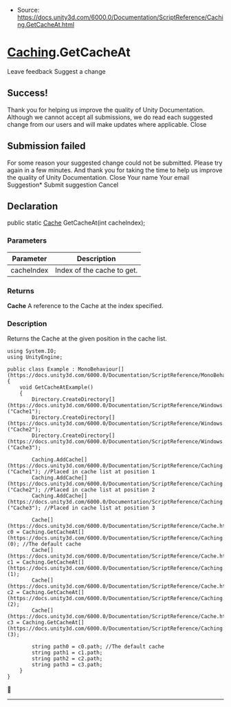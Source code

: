 * Source: https://docs.unity3d.com/6000.0/Documentation/ScriptReference/Caching.GetCacheAt.html

#  [Caching](https://docs.unity3d.com/6000.0/Documentation/ScriptReference/Caching.html).GetCacheAt
Leave feedback
Suggest a change
## Success!
Thank you for helping us improve the quality of Unity Documentation. Although we cannot accept all submissions, we do read each suggested change from our users and will make updates where applicable.
Close
## Submission failed
For some reason your suggested change could not be submitted. Please <a>try again</a> in a few minutes. And thank you for taking the time to help us improve the quality of Unity Documentation.
Close
Your name Your email Suggestion* Submit suggestion
Cancel
## Declaration
public static [Cache](https://docs.unity3d.com/6000.0/Documentation/ScriptReference/Cache.html) GetCacheAt(int cacheIndex); 
### Parameters
Parameter | Description  
---|---  
cacheIndex | Index of the cache to get.  
### Returns
**Cache** A reference to the Cache at the index specified. 
### Description
Returns the Cache at the given position in the cache list.
```
using System.IO;
using UnityEngine;  
  
public class Example : MonoBehaviour[](https://docs.unity3d.com/6000.0/Documentation/ScriptReference/MonoBehaviour.html)
{
    void GetCacheAtExample()
    {
        Directory.CreateDirectory[](https://docs.unity3d.com/6000.0/Documentation/ScriptReference/Windows.Directory.CreateDirectory.html)("Cache1");
        Directory.CreateDirectory[](https://docs.unity3d.com/6000.0/Documentation/ScriptReference/Windows.Directory.CreateDirectory.html)("Cache2");
        Directory.CreateDirectory[](https://docs.unity3d.com/6000.0/Documentation/ScriptReference/Windows.Directory.CreateDirectory.html)("Cache3");  
  
        Caching.AddCache[](https://docs.unity3d.com/6000.0/Documentation/ScriptReference/Caching.AddCache.html)("Cache1"); //Placed in cache list at position 1
        Caching.AddCache[](https://docs.unity3d.com/6000.0/Documentation/ScriptReference/Caching.AddCache.html)("Cache2"); //Placed in cache list at position 2
        Caching.AddCache[](https://docs.unity3d.com/6000.0/Documentation/ScriptReference/Caching.AddCache.html)("Cache3"); //Placed in cache list at position 3  
  
        Cache[](https://docs.unity3d.com/6000.0/Documentation/ScriptReference/Cache.html) c0 = Caching.GetCacheAt[](https://docs.unity3d.com/6000.0/Documentation/ScriptReference/Caching.GetCacheAt.html)(0); //The default cache
        Cache[](https://docs.unity3d.com/6000.0/Documentation/ScriptReference/Cache.html) c1 = Caching.GetCacheAt[](https://docs.unity3d.com/6000.0/Documentation/ScriptReference/Caching.GetCacheAt.html)(1);
        Cache[](https://docs.unity3d.com/6000.0/Documentation/ScriptReference/Cache.html) c2 = Caching.GetCacheAt[](https://docs.unity3d.com/6000.0/Documentation/ScriptReference/Caching.GetCacheAt.html)(2);
        Cache[](https://docs.unity3d.com/6000.0/Documentation/ScriptReference/Cache.html) c3 = Caching.GetCacheAt[](https://docs.unity3d.com/6000.0/Documentation/ScriptReference/Caching.GetCacheAt.html)(3);  
  
        string path0 = c0.path; //The default cache
        string path1 = c1.path;
        string path2 = c2.path;
        string path3 = c3.path;
    }
}

```

* * *
